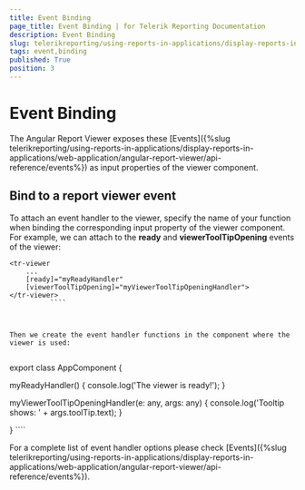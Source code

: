 ```yaml
---
title: Event Binding
page_title: Event Binding | for Telerik Reporting Documentation
description: Event Binding
slug: telerikreporting/using-reports-in-applications/display-reports-in-applications/web-application/angular-report-viewer/event-binding
tags: event,binding
published: True
position: 3
---
```


# Event Binding



The Angular Report Viewer exposes these [Events]({%slug telerikreporting/using-reports-in-applications/display-reports-in-applications/web-application/angular-report-viewer/api-reference/events%})
        as input properties of the viewer component.
      

## Bind to a report viewer event

To attach an event handler to the viewer, specify the name of your function when binding the corresponding input property
          of the viewer component. For example, we can attach to the __ready__ and
          __viewerToolTipOpening__ events of the viewer:
        

````
<tr-viewer 
    ...
    [ready]="myReadyHandler"
    [viewerToolTipOpening]="myViewerToolTipOpeningHandler">
</tr-viewer>
          ````



Then we create the event handler functions in the component where the viewer is used:
        

````
export class AppComponent {

  myReadyHandler() { 
    console.log('The viewer is ready!'); 
  }
  
  myViewerToolTipOpeningHandler(e: any, args: any) { 
    console.log('Tooltip shows: ' + args.toolTip.text); 
  }
  
}
          ````



For a complete list of event handler options please check [Events]({%slug telerikreporting/using-reports-in-applications/display-reports-in-applications/web-application/angular-report-viewer/api-reference/events%}).
        
